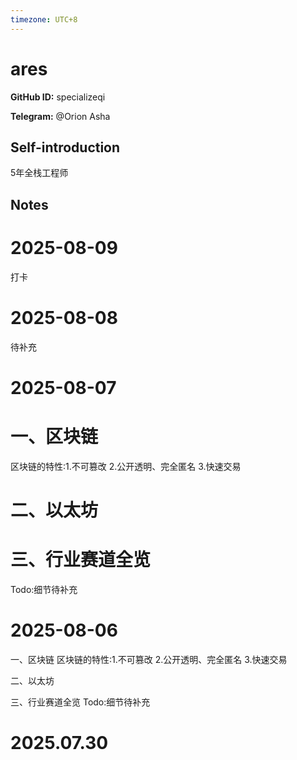 ```yaml
---
timezone: UTC+8
---
```


# ares

**GitHub ID:** specializeqi

**Telegram:** @Orion Asha

## Self-introduction

5年全栈工程师

## Notes

<!-- Content_START -->
# 2025-08-09

打卡

# 2025-08-08

待补充

# 2025-08-07

# 一、区块链
区块链的特性:1.不可篡改 2.公开透明、完全匿名 3.快速交易

# 二、以太坊


# 三、行业赛道全览
Todo:细节待补充

# 2025-08-06

一、区块链
区块链的特性:1.不可篡改 2.公开透明、完全匿名 3.快速交易

二、以太坊


三、行业赛道全览
Todo:细节待补充

# 2025.07.30


<!-- Content_END -->
